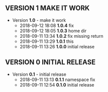 
## VERSION 1  MAKE IT WORK

 * Version **1.0** - make it work
   * 2018-09-12 18:08  **1.0.4**  fix
   * 2018-09-12 18:05  **1.0.3**  home dir
   * 2018-09-11 13:34  **1.0.2**  fix missing return
   * 2018-09-11 13:29  **1.0.1**  this
   * 2018-09-11 13:26  **1.0.0**  initial release

## VERSION 0  INITIAL RELEASE

 * Version **0.1** - initial release
   * 2018-09-11 13:13  **0.1.1**  namespace fix
   * 2018-09-11 12:54  **0.1.0**  initial release